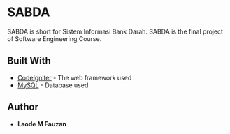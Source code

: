 # SABDA
SABDA is short for Sistem Informasi Bank Darah. SABDA is the final project of Software Engineering Course. 

## Built With
* [CodeIgniter](https://codeigniter.com/) - The web framework used
* [MySQL](https://www.mysql.com/) - Database used

## Author
* **Laode M Fauzan**

